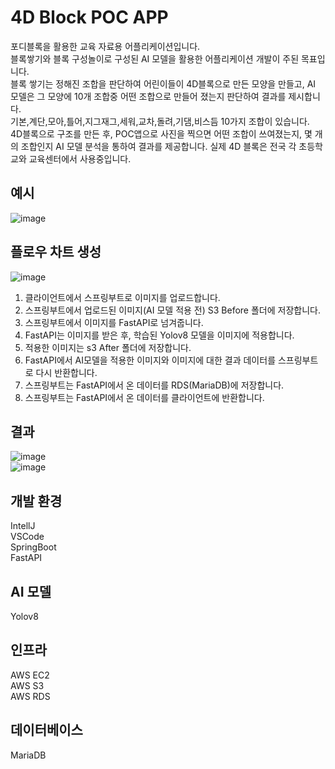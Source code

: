 # 4D Block POC APP 

포디블록을 활용한 교육 자료용 어플리케이션입니다.</br>
블록쌓기와 블록 구성놀이로 구성된 AI 모델을 활용한 어플리케이션 개발이 주된 목표입니다.</br>
블록 쌓기는 정해진 조합을 판단하여 어린이들이 4D블록으로 만든 모양을 만들고, AI 모델은 그 모양에 10개 조합중 어떤 조합으로 만들어 졌는지 판단하여 결과를 제시합니다.</br>
기본,계단,모아,틀어,지그재그,세워,교차,돌려,기댐,비스듬 10가지 조합이 있습니다.</br>
4D블록으로 구조를 만든 후, POC앱으로 사진을 찍으면 어떤 조합이 쓰여졌는지, 몇 개의 조합인지 AI 모델 분석을 통하여 결과를 제공합니다.
실제 4D 블록은 전국 각 초등학교와 교육센터에서 사용중입니다.

## 예시
![image](https://github.com/kimys5278/4dLand_PocAPP/assets/107562291/2b8377d0-db1b-4499-a398-37586962438f)</br>

## 플로우 차트 생성
![image](https://github.com/kimys5278/4dLand_PocAPP/assets/107562291/acbaa140-3f1b-42c8-9674-831bcf01e944)</br>
1. 클라이언트에서 스프링부트로 이미지를 업로드합니다.</br>
2. 스프링부트에서 업로드된 이미지(AI 모델 적용 전) S3 Before 폴더에 저장합니다.</br>
3. 스프링부트에서 이미지를 FastAPI로 넘겨줍니다.</br>
4. FastAPI는 이미지를 받은 후, 학습된 Yolov8 모델을 이미지에 적용합니다.</br>
5. 적용한 이미지는 s3 After 폴더에 저장합니다.</br>
6. FastAPI에서 AI모델을 적용한 이미지와 이미지에 대한 결과 데이터를 스프링부트로 다시 반환합니다.</br>
7. 스프링부트는 FastAPI에서 온 데이터를 RDS(MariaDB)에 저장합니다.</br>
8. 스프링부트는 FastAPI에서 온 데이터를 클라이언트에 반환합니다.</br>

## 결과 
![image](https://github.com/kimys5278/4dLand_PocAPP/assets/107562291/0d349927-37b2-447b-9285-090c35cea987)</br>
![image](https://github.com/kimys5278/4dLand_PocAPP/assets/107562291/235769fd-240f-42e0-ae86-7c493975f7d9)</br>

## 개발 환경
IntellJ</br>
VSCode</br>
SpringBoot</br>
FastAPI</br>

## AI 모델
Yolov8</br>

## 인프라
AWS EC2</br>
AWS S3</br>
AWS RDS</br>

## 데이터베이스
MariaDB</br>
